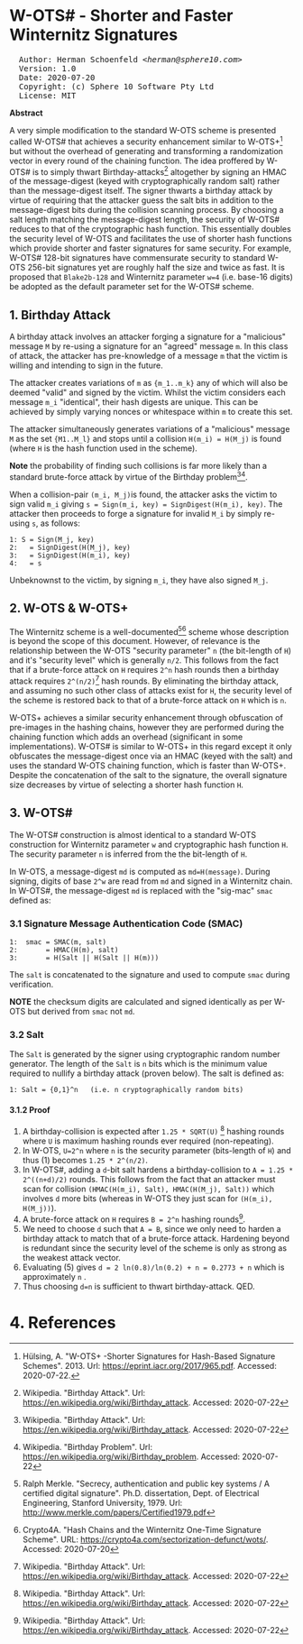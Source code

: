 # W-OTS# - Shorter and Faster Winternitz Signatures 

<pre>
  Author: Herman Schoenfeld <i>&lt;herman@sphere10.com&gt;</i>
  Version: 1.0
  Date: 2020-07-20
  Copyright: (c) Sphere 10 Software Pty Ltd
  License: MIT
</pre>
**Abstract**

A very simple modification to the standard W-OTS scheme is presented called W-OTS# that achieves a security enhancement similar to W-OTS+[^1] but without the overhead of generating and transforming a randomization vector in every round of the chaining function. The idea proffered by W-OTS# is to simply thwart  Birthday-attacks[^2] altogether by signing an HMAC of the message-digest (keyed with cryptographically random salt) rather than the message-digest itself. The signer thwarts a birthday attack by virtue of requiring that the attacker guess the salt bits in addition to the message-digest bits during the collision scanning process. By choosing a salt length matching the message-digest length, the security of W-OTS# reduces to that of the cryptographic hash function. This essentially doubles the security level of W-OTS and facilitates the use of shorter hash functions which provide shorter and faster signatures for same security. For example, W-OTS# 128-bit signatures have commensurate security to standard W-OTS 256-bit signatures yet are roughly half the size and twice as fast. It is proposed that `Blake2b-128` and Winternitz parameter `w=4` (i.e. base-16 digits) be adopted as the default parameter set for the W-OTS# scheme.

## 1. Birthday Attack

A birthday attack involves an attacker forging a signature for a "malicious" message `M` by re-using a signature for an "agreed" message `m`. In this class of attack, the attacker has pre-knowledge of a message `m` that the victim is willing and intending to sign in the future. 

The attacker creates variations of `m` as `{m_1..m_k}` any of which will also be deemed "valid" and signed by the victim. Whilst the victim considers each message `m_i` "identical", their hash digests are unique. This can be achieved by simply varying nonces or whitespace within  `m` to create this set.

The attacker simultaneously generates variations of a "malicious" message `M` as the set `{M1..M_l}` and stops until a collision `H(m_i) = H(M_j)` is found (where `H` is the hash function used in the scheme).  

**Note** the probability of finding such collisions is far more likely than a standard brute-force attack by virtue of the Birthday problem[^2][^3].

When a collision-pair `(m_i, M_j)`is found, the attacker asks the victim to sign valid `m_i` giving `s = Sign(m_i, key) = SignDigest(H(m_i), key)`. The attacker then proceeds to forge a signature for invalid `M_i` by simply re-using `s`, as follows:

```
1: S = Sign(M_j, key)
2:   = SignDigest(H(M_j), key) 
3:   = SignDigest(H(m_i), key)
4:   = s
```

Unbeknownst to the victim, by signing `m_i`, they have also signed `M_j`.

## 2. W-OTS & W-OTS+

The Winternitz scheme is a well-documented[^4][^5] scheme whose description is beyond the scope of this document.  However, of relevance is the relationship between the W-OTS "security parameter" `n` (the bit-length of `H`) and it's "security level" which is generally `n/2`.  This follows from the fact that if a brute-force attack on `H` requires `2^n` hash rounds then a birthday attack requires `2^(n/2)`[^2] hash rounds. By eliminating the birthday attack, and assuming no such other class of attacks exist for `H`, the security level of the scheme is restored back to that of a brute-force attack on `H` which is `n`.

W-OTS+ achieves a similar security enhancement through obfuscation of pre-images in the hashing chains, however they are performed during the chaining function which adds an overhead (significant in some implementations). W-OTS# is similar to W-OTS+ in this regard except it only obfuscates the message-digest once via an HMAC (keyed with the salt) and uses the standard W-OTS chaining function, which is faster than W-OTS+. Despite the concatenation of the salt to the signature, the overall signature size decreases by virtue of selecting a shorter hash function `H`.

## 3. W-OTS#

The W-OTS# construction is almost identical to a standard W-OTS construction for Winternitz parameter `w` and cryptographic hash function `H`. The security parameter `n` is inferred from the the bit-length of `H`.

In W-OTS, a message-digest `md` is computed as `md=H(message)`. During signing, digits of base `2^w` are read from `md` and signed in a Winternitz chain. In W-OTS#, the message-digest `md` is replaced with the "sig-mac" `smac` defined as:

### 3.1 Signature Message Authentication Code (SMAC)

```
1:  smac = SMAC(m, salt)
2:       = HMAC(H(m), salt)
3:       = H(Salt || H(Salt || H(m)))
```

The `salt`  is concatenated to the signature and used to compute `smac` during verification. 

**NOTE**  the checksum digits are calculated and signed identically as per W-OTS but derived from `smac` not `md`.

### 3.2 Salt 

The `Salt`  is generated by the signer using cryptographic random number generator. The length of the `Salt` is `n` bits which is the minimum value required to nullify a birthday attack (proven below). The salt is defined as:

```
1: Salt = {0,1}^n   (i.e. n cryptographically random bits)
```

#### 3.1.2 Proof

1. A birthday-collision is expected after  `1.25 * SQRT(U)` [^2] hashing rounds where  `U` is maximum hashing rounds ever required (non-repeating).
2. In W-OTS, `U=2^n` where `n` is the security parameter (bits-length of `H`) and thus (1) becomes  `1.25 * 2^(n/2)`.
3. In W-OTS#, adding a `d`-bit salt hardens a birthday-collision to  `A = 1.25 * 2^((n+d)/2)` rounds. This follows from the fact that an attacker must scan for collision `(HMAC(H(m_i), Salt), HMAC(H(M_j), Salt))` which involves `d` more bits (whereas in W-OTS they just scan for  `(H(m_i), H(M_j))`).
4.  A brute-force attack on `H` requires `B = 2^n` hashing rounds[^2].
5. We need to choose `d` such that `A = B`, since we only need to harden a birthday attack to match that of a brute-force attack.  Hardening beyond is redundant since the security level of the scheme is only as strong as the weakest attack vector.
6. Evaluating (5) gives `d = 2 ln(0.8)/ln(0.2) + n = 0.2773 + n` which is approximately `n` .
7. Thus choosing `d=n` is sufficient to thwart birthday-attack. QED.


# 4. References

[^1]:  Hülsing, A. "W-OTS+ -Shorter Signatures for Hash-Based Signature Schemes". 2013. Url: https://eprint.iacr.org/2017/965.pdf. Accessed: 2020-07-22.

[^2]:  Wikipedia. "Birthday Attack". Url: https://en.wikipedia.org/wiki/Birthday_attack. Accessed: 2020-07-22

[^3]:  Wikipedia. "Birthday Problem". Url: https://en.wikipedia.org/wiki/Birthday_problem. Accessed: 2020-07-22

[^4]: Ralph Merkle. "Secrecy, authentication and public key systems / A certified digital signature". Ph.D. dissertation, Dept. of Electrical Engineering, Stanford University, 1979. Url: http://www.merkle.com/papers/Certified1979.pdf 

[^5]:  Crypto4A. "Hash Chains and the Winternitz One-Time Signature Scheme". URL: https://crypto4a.com/sectorization-defunct/wots/. Accessed: 2020-07-20